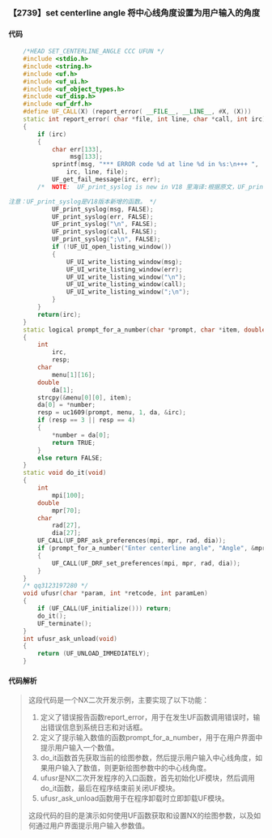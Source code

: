 ### 【2739】set centerline angle 将中心线角度设置为用户输入的角度

#### 代码

```cpp
    /*HEAD SET_CENTERLINE_ANGLE CCC UFUN */  
    #include <stdio.h>  
    #include <string.h>  
    #include <uf.h>  
    #include <uf_ui.h>  
    #include <uf_object_types.h>  
    #include <uf_disp.h>  
    #include <uf_drf.h>  
    #define UF_CALL(X) (report_error( __FILE__, __LINE__, #X, (X)))  
    static int report_error( char *file, int line, char *call, int irc)  
    {  
        if (irc)  
        {  
            char err[133],  
                 msg[133];  
            sprintf(msg, "*** ERROR code %d at line %d in %s:\n+++ ",  
                irc, line, file);  
            UF_get_fail_message(irc, err);  
        /*  NOTE:  UF_print_syslog is new in V18 里海译:根据原文，UF_print_syslog是V18版本中新增的函数。翻译如下：

注意：UF_print_syslog是V18版本新增的函数。 */  
            UF_print_syslog(msg, FALSE);  
            UF_print_syslog(err, FALSE);  
            UF_print_syslog("\n", FALSE);  
            UF_print_syslog(call, FALSE);  
            UF_print_syslog(";\n", FALSE);  
            if (!UF_UI_open_listing_window())  
            {  
                UF_UI_write_listing_window(msg);  
                UF_UI_write_listing_window(err);  
                UF_UI_write_listing_window("\n");  
                UF_UI_write_listing_window(call);  
                UF_UI_write_listing_window(";\n");  
            }  
        }  
        return(irc);  
    }  
    static logical prompt_for_a_number(char *prompt, char *item, double *number)  
    {  
        int  
            irc,  
            resp;  
        char  
            menu[1][16];  
        double  
            da[1];  
        strcpy(&menu[0][0], item);  
        da[0] = *number;  
        resp = uc1609(prompt, menu, 1, da, &irc);  
        if (resp == 3 || resp == 4)  
        {  
            *number = da[0];  
            return TRUE;  
        }  
        else return FALSE;  
    }  
    static void do_it(void)  
    {  
        int  
            mpi[100];  
        double  
            mpr[70];  
        char  
            rad[27],  
            dia[27];  
        UF_CALL(UF_DRF_ask_preferences(mpi, mpr, rad, dia));  
        if (prompt_for_a_number("Enter centerline angle", "Angle", &mpr[20]))  
        {  
            UF_CALL(UF_DRF_set_preferences(mpi, mpr, rad, dia));  
        }  
    }  
    /* qq3123197280 */  
    void ufusr(char *param, int *retcode, int paramLen)  
    {  
        if (UF_CALL(UF_initialize())) return;  
        do_it();  
        UF_terminate();  
    }  
    int ufusr_ask_unload(void)  
    {  
        return (UF_UNLOAD_IMMEDIATELY);  
    }

```

#### 代码解析

> 这段代码是一个NX二次开发示例，主要实现了以下功能：
>
> 1. 定义了错误报告函数report_error，用于在发生UF函数调用错误时，输出错误信息到系统日志和对话框。
> 2. 定义了提示输入数值的函数prompt_for_a_number，用于在用户界面中提示用户输入一个数值。
> 3. do_it函数首先获取当前的绘图参数，然后提示用户输入中心线角度，如果用户输入了数值，则更新绘图参数中的中心线角度。
> 4. ufusr是NX二次开发程序的入口函数，首先初始化UF模块，然后调用do_it函数，最后在程序结束前关闭UF模块。
> 5. ufusr_ask_unload函数用于在程序卸载时立即卸载UF模块。
>
> 这段代码的目的是演示如何使用UF函数获取和设置NX的绘图参数，以及如何通过用户界面提示用户输入参数值。
>
